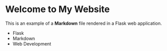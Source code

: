 # Welcome to My Website

This is an example of a **Markdown** file rendered in a Flask web application.

- Flask
- Markdown
- Web Development
